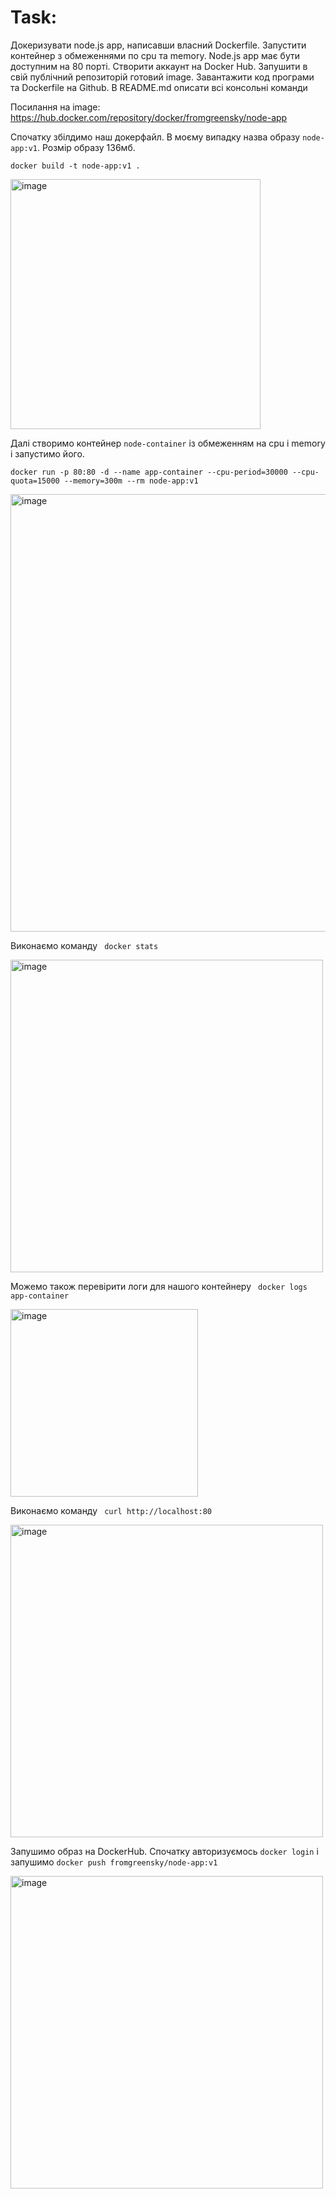<h1> Task: </h1>

Докеризувати node.js app, написавши власний Dockerfile. Запустити контейнер з обмеженнями по cpu та memory.
Node.js app має бути доступним на 80 порті. Створити аккаунт на Docker Hub. 
Запушити в свій публічний репозиторій готовий image. Завантажити код програми та Dockerfile на Github. 
В README.md описати всі консольні команди

Посилання на image: https://hub.docker.com/repository/docker/fromgreensky/node-app

Спочатку збілдимо наш докерфайл. В моєму випадку назва образу ```node-app:v1```. Розмір образу 136мб. 

```docker build -t node-app:v1 .```

<img width="400" alt="image" src="https://github.com/TrachukYulia/hw3/blob/master/Screenshots/dockerbuild.png?raw=true">

Далі створимо контейнер ```node-container``` із обмеженням на cpu i memory і запустимо його. 

``` docker run -p 80:80 -d --name app-container --cpu-period=30000 --cpu-quota=15000 --memory=300m --rm node-app:v1 ```

<img width="700" alt="image" src="https://github.com/TrachukYulia/hw3/blob/master/Screenshots/dockerrun.png?raw=true">

Виконаємо команду ``` docker stats``` 

<img width="500" alt="image" src="https://github.com/TrachukYulia/hw3/blob/master/Screenshots/dockerstats.png?raw=true">

Можемо також перевірити логи для нашого контейнеру ``` docker logs app-container``` 

<img width="300" alt="image" src="https://github.com/TrachukYulia/hw3/blob/master/Screenshots/dockerlogs.png?raw=true">

Виконаємо команду ``` curl http://localhost:80``` 

<img width="500" alt="image" src="https://github.com/TrachukYulia/hw3/blob/master/Screenshots/curl.png?raw=true">

Запушимо образ на DockerHub. Спочатку авторизуємось ```docker login``` і запушимо  ```docker push fromgreensky/node-app:v1```

<img width="500" alt="image" src="https://github.com/TrachukYulia/hw3/blob/master/Screenshots/dockerhub.png?raw=true">


